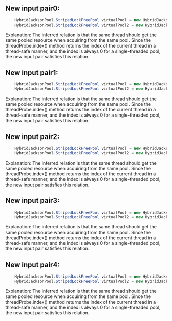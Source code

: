 ## New input pair0:
```java
    HybridJacksonPool.StripedLockFreePool virtualPool = new HybridJacksonPool.StripedLockFreePool(0);
    HybridJacksonPool.StripedLockFreePool virtualPool2 = new HybridJacksonPool.StripedLockFreePool(0);
```
Explanation: The inferred relation is that the same thread should get the same pooled resource when acquiring from the same pool. Since the threadProbe.index() method returns the index of the current thread in a thread-safe manner, and the index is always 0 for a single-threaded pool, the new input pair satisfies this relation.

## New input pair1:
```java
    HybridJacksonPool.StripedLockFreePool virtualPool = new HybridJacksonPool.StripedLockFreePool(1);
    HybridJacksonPool.StripedLockFreePool virtualPool2 = new HybridJacksonPool.StripedLockFreePool(1);
```
Explanation: The inferred relation is that the same thread should get the same pooled resource when acquiring from the same pool. Since the threadProbe.index() method returns the index of the current thread in a thread-safe manner, and the index is always 0 for a single-threaded pool, the new input pair satisfies this relation.

## New input pair2:
```java
    HybridJacksonPool.StripedLockFreePool virtualPool = new HybridJacksonPool.StripedLockFreePool(Integer.MAX_VALUE);
    HybridJacksonPool.StripedLockFreePool virtualPool2 = new HybridJacksonPool.StripedLockFreePool(Integer.MAX_VALUE);
```
Explanation: The inferred relation is that the same thread should get the same pooled resource when acquiring from the same pool. Since the threadProbe.index() method returns the index of the current thread in a thread-safe manner, and the index is always 0 for a single-threaded pool, the new input pair satisfies this relation.

## New input pair3:
```java
    HybridJacksonPool.StripedLockFreePool virtualPool = new HybridJacksonPool.StripedLockFreePool(-1);
    HybridJacksonPool.StripedLockFreePool virtualPool2 = new HybridJacksonPool.StripedLockFreePool(-1);
```
Explanation: The inferred relation is that the same thread should get the same pooled resource when acquiring from the same pool. Since the threadProbe.index() method returns the index of the current thread in a thread-safe manner, and the index is always 0 for a single-threaded pool, the new input pair satisfies this relation.

## New input pair4:
```java
    HybridJacksonPool.StripedLockFreePool virtualPool = new HybridJacksonPool.StripedLockFreePool(5);
    HybridJacksonPool.StripedLockFreePool virtualPool2 = new HybridJacksonPool.StripedLockFreePool(5);
```
Explanation: The inferred relation is that the same thread should get the same pooled resource when acquiring from the same pool. Since the threadProbe.index() method returns the index of the current thread in a thread-safe manner, and the index is always 0 for a single-threaded pool, the new input pair satisfies this relation.
